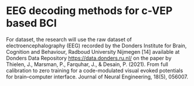 # EEG decoding methods for c-VEP based BCI

For dataset, the research will use the raw dataset of electroencephalography (EEG)  recorded by the Donders Institute for Brain, Cognition and Behaviour, Radboud University Nijmegen [14] available at Donders Data Repository https://data.donders.ru.nl/ on the paper by Thielen, J., Marsman, P., Farquhar, J., & Desain, P. (2021). From full calibration to zero training for a code-modulated visual evoked potentials for brain–computer interface. Journal of Neural Engineering, 18(5), 056007.
